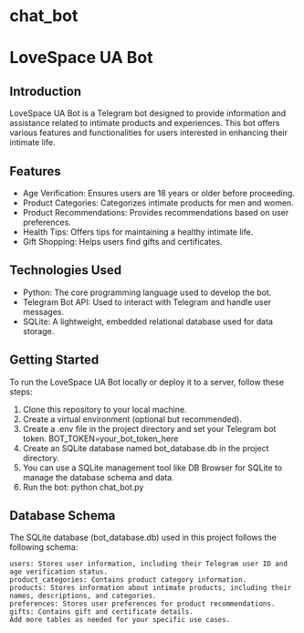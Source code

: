 # chat_bot

# LoveSpace UA Bot

## Introduction

LoveSpace UA Bot is a Telegram bot designed to provide information and assistance related to intimate products and experiences. 
This bot offers various features and functionalities for users interested in enhancing their intimate life.

## Features

- Age Verification: Ensures users are 18 years or older before proceeding.
- Product Categories: Categorizes intimate products for men and women.
- Product Recommendations: Provides recommendations based on user preferences.
- Health Tips: Offers tips for maintaining a healthy intimate life.
- Gift Shopping: Helps users find gifts and certificates.

## Technologies Used

- Python: The core programming language used to develop the bot.
- Telegram Bot API: Used to interact with Telegram and handle user messages.
- SQLite: A lightweight, embedded relational database used for data storage.

## Getting Started

To run the LoveSpace UA Bot locally or deploy it to a server, follow these steps:

1. Clone this repository to your local machine.
2. Create a virtual environment (optional but recommended).
3. Create a .env file in the project directory and set your Telegram bot token.
   BOT_TOKEN=your_bot_token_here
4. Create an SQLite database named bot_database.db in the project directory.
5. You can use a SQLite management tool like DB Browser for SQLite to manage the database schema and data.
6. Run the bot:
   python chat_bot.py
   
## Database Schema
The SQLite database (bot_database.db) used in this project follows the following schema:

    users: Stores user information, including their Telegram user ID and age verification status.
    product_categories: Contains product category information.
    products: Stores information about intimate products, including their names, descriptions, and categories.
    preferences: Stores user preferences for product recommendations.
    gifts: Contains gift and certificate details.
    Add more tables as needed for your specific use cases.
